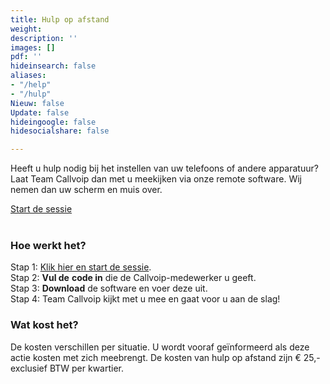 ```yaml
---
title: Hulp op afstand
weight: 
description: ''
images: []
pdf: ''
hideinsearch: false
aliases:
- "/help"
- "/hulp"
Nieuw: false
Update: false
hideingoogle: false
hidesocialshare: false

---
```

Heeft u hulp nodig bij het instellen van uw telefoons of andere apparatuur? Laat Team Callvoip dan met u meekijken via onze remote software. Wij nemen dan uw scherm en muis over. 

<a href="http://support.callvoip.nl:8040/" target=_blank class="button">Start de sessie</a>  
<br>

### Hoe werkt het?

Stap 1: <a href="http://support.callvoip.nl:8040/" target=_blank>Klik hier en start de sessie</a>.  
Stap 2: **Vul de** **code in** die de Callvoip-medewerker u geeft.  
Stap 3: **Download** de software en voer deze uit.  
Stap 4: Team Callvoip kijkt met u mee en gaat voor u aan de slag!

### Wat kost het?

De kosten verschillen per situatie. U wordt vooraf geïnformeerd als deze actie kosten met zich meebrengt. De kosten van hulp op afstand zijn € 25,- exclusief BTW per kwartier.
